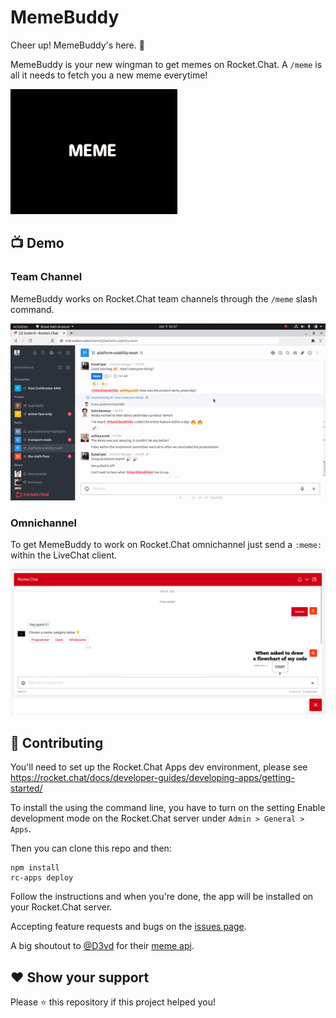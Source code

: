 # MemeBuddy

Cheer up! MemeBuddy's here. 🎉

MemeBuddy is your new wingman to get memes on Rocket.Chat. A `/meme` is all it needs to fetch you a new meme everytime!

<img src="icon.png" height="200px" width="auto"/>

## 📺 Demo 

### Team Channel

MemeBuddy works on Rocket.Chat team channels through the `/meme` slash command.

![Meme-Me-Up-Scotty-Demo](examples/memebuddy-demo.gif)

### Omnichannel

To get MemeBuddy to work on Rocket.Chat omnichannel just send a `:meme:` within the LiveChat client.

![Meme-Me-Up-Scotty-Demo](examples/memebuddy-livechat.gif)

## 🤝 Contributing

You'll need to set up the Rocket.Chat Apps dev environment, please see https://rocket.chat/docs/developer-guides/developing-apps/getting-started/

To install the using the command line, you have to turn on the setting Enable development mode on the Rocket.Chat server under `Admin > General > Apps`.

Then you can clone this repo and then:

```
npm install
rc-apps deploy
```

Follow the instructions and when you're done, the app will be installed on your Rocket.Chat server.

Accepting feature requests and bugs on the [issues page](https://github.com/RonLek/Rocket.Chat.App-Meme-Me-Up-Scotty/issues).

A big shoutout to [@D3vd](https://github.com/D3vd) for their [meme api](https://github.com/D3vd/Meme_Api).

## ❤️ Show your support

Please ⭐️ this repository if this project helped you!
